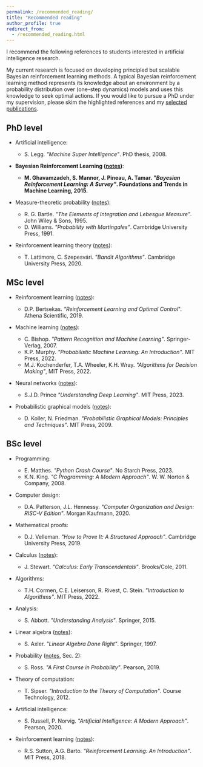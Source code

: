```yaml
---
permalink: /recommended_reading/
title: "Recommended reading"
author_profile: true
redirect_from: 
  - /recommended_reading.html
---
```


I recommend the following references to students interested in artificial intelligence research. 

My current research is focused on developing principled but scalable Bayesian reinforcement learning methods. A typical Bayesian reinforcement learning method represents its knowledge about an environment by a probability distribution over (one-step dynamics) models and uses this knowledge to seek optimal actions. If you would like to pursue a PhD under my supervision, please skim the highlighted references and my [selected publications](/about/).

## PhD level

* Artificial intelligence:
  * S. Legg. *"Machine Super Intelligence"*. PhD thesis, 2008.

* __Bayesian Reinforcement Learning ([notes](/files/notes/mtbrl.pdf))__:
  * __M. Ghavamzadeh, S. Mannor, J. Pineau, A. Tamar. *"Bayesian Reinforcement Learning: A Survey"*. Foundations and Trends in Machine Learning, 2015.__

* Measure-theoretic probability ([notes](/files/notes/probability.pdf)):
  * R. G. Bartle. *"The Elements of Integration and Lebesgue Measure"*. John Wiley & Sons, 1995.
  * D. Williams. *"Probability with Martingales"*. Cambridge University Press, 1991.

* Reinforcement learning theory ([notes](/files/notes/rl_theory.pdf)):
  * T. Lattimore, C. Szepesvári. *"Bandit Algorithms"*. Cambridge University Press, 2020.


## MSc level

* Reinforcement learning ([notes](/files/notes/reinforcement_learning.pdf)):
  * D.P. Bertsekas. *"Reinforcement Learning and Optimal Control*". Athena Scientific, 2019.

* Machine learning ([notes](/files/notes/machine_learning.pdf)):
  * C. Bishop. *"Pattern Recognition and Machine Learning"*. Springer-Verlag, 2007.
  * K.P. Murphy. *"Probabilistic Machine Learning: An Introduction"*. MIT Press, 2022.
  * M.J. Kochenderfer, T.A. Wheeler, K.H. Wray. *"Algorithms for Decision Making"*, MIT Press, 2022.

* Neural networks ([notes](/files/notes/neural_networks.pdf)):
  * S.J.D. Prince *"Understanding Deep Learning"*. MIT Press, 2023.

* Probabilistic graphical models ([notes](/files/notes/probabilistic_graphical_models.pdf)):
  * D. Koller, N. Friedman. *"Probabilistic Graphical Models: Principles and Techniques"*. MIT Press, 2009.

## BSc level

* Programming:
  *  E. Matthes. *"Python Crash Course"*. No Starch Press, 2023.
  *  K.N. King. *"C Programming: A Modern Approach"*. W. W. Norton & Company, 2008.

* Computer design:
  *  D.A. Patterson, J.L. Hennessy. *"Computer Organization and Design: RISC-V Edition"*. Morgan Kaufmann, 2020.

* Mathematical proofs:
  * D.J. Velleman. *"How to Prove It: A Structured Approach"*. Cambridge University Press, 2019.

* Calculus ([notes](/files/notes/calculus.pdf)):
  * J. Stewart. *"Calculus: Early Transcendentals"*. Brooks/Cole, 2011.

* Algorithms:
  * T.H. Cormen, C.E. Leiserson, R. Rivest, C. Stein. *"Introduction to Algorithms"*. MIT Press, 2022.

* Analysis:
  * S. Abbott. *"Understanding Analysis"*. Springer, 2015.

* Linear algebra ([notes](/files/notes/linear_algebra.pdf)):
  * S. Axler. *"Linear Algebra Done Right"*. Springer, 1997.

* Probability ([notes](/files/notes/machine_learning.pdf), Sec. 2):
  *  S. Ross. *"A First Course in Probability"*. Pearson, 2019.

* Theory of computation:
  * T. Sipser. *"Introduction to the Theory of Computation"*. Course Technology, 2012.

* Artificial intelligence:
  * S. Russell, P. Norvig. *"Artificial Intelligence: A Modern Approach"*. Pearson, 2020.

* Reinforcement learning ([notes](/files/notes/reinforcement_learning.pdf)):
  * R.S. Sutton, A.G. Barto. *"Reinforcement Learning: An Introduction"*. MIT Press, 2018.
